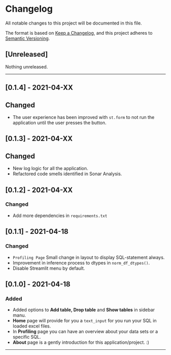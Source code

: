 # Changelog

All notable changes to this project will be documented in this file.

The format is based on [Keep a Changelog](https://keepachangelog.com/en/1.0.0/),
and this project adheres to [Semantic Versioning](https://semver.org/spec/v2.0.0.html).

## [Unreleased]

Nothing unreleased.

---

## [0.1.4] - 2021-04-XX

## Changed

- The user experience has been improved with `st.form` to not run the application until the user presses the button.

## [0.1.3] - 2021-04-XX

## Changed

- New log logic for all the application.
- Refactored code smells identified in Sonar Analysis.

## [0.1.2] - 2021-04-XX

### Changed

- Add more dependencies in `requirements.txt`

## [0.1.1] - 2021-04-18

### Changed

- `Profiling Page` Small change in layout to display SQL-statement always.
- Improvement in inference process to dtypes in `norm_df_dtypes()`.
- Disable Streamlit menu by default.

## [0.1.0] - 2021-04-18

### Added

- Added options to **Add table, Drop table** and **Show tables** in sidebar manu.
- **Home** page will provide for you a `text_input` for you run your SQL in loaded excel files.
- In **Profiling** page you can have an overview about your data sets or a specific SQL.
- **About** page is a gently introduction for this application/project. :)

---